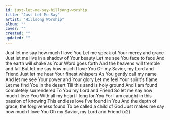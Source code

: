 ```yaml
---
id: just-let-me-say-hillsong-worship
title: "Just Let Me Say"
artist: "Hillsong Worship"
album: ""
cover: ""
created: ""
updated: ""
---
```


Just let me say how much I love You
Let me speak of Your mercy and grace
Just let me live in a shadow of Your beauty
Let me see You face to face
And the earth will shake as Your Word goes forth
And the heavens will tremble and fall
But let me say how much I love You
Oh my Savior, my Lord and Friend
Just let me hear Your finest whispers
As You gently call my name
And let me see Your power and Your glory
Let me feel Your spirit's flame
Let me find You in the desert
Till this sand is holy ground
And I am found completely surrendered
To You my Lord and Friend
So let me say how much I love You
With all my heart I long for You
For I am caught in this passion of knowing
This endless love I've found in You
And the depth of grace, the forgiveness found
To be called a child of God
Just makes me say how much I love You
Oh my Savior, my Lord and Friend (x2)